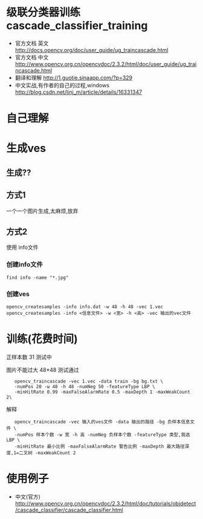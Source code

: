 # 级联分类器训练 cascade_classifier_training

* 官方文档 英文 http://docs.opencv.org/doc/user_guide/ug_traincascade.html
* 官方文档 中文 http://www.opencv.org.cn/opencvdoc/2.3.2/html/doc/user_guide/ug_traincascade.html
* 翻译和理解 http://1.guotie.sinaapp.com/?p=329
* 中文实战,有作者的自己的过程,windows http://blog.csdn.net/linj_m/article/details/16331347

# 自己理解

# 生成ves

## 生成??

## 方式1

一个一个图片生成,太麻烦,放弃

## 方式2

使用 info文件

### 创建info文件

    find info -name "*.jpg" 

### 创建ves

    opencv_createsamples -info info.dat -w 48 -h 48 -vec 1.vec
    opencv_createsamples -info <信息文件> -w <宽> -h <高> -vec 输出的vec文件


# 训练(花费时间)
正样本数 31 测试中

图片不能过大 48*48 测试通过
```
   opencv_traincascade -vec 1.vec -data train -bg bg.txt \
   -numPos 20 -w 48 -h 48 -numNeg 50 -featureType LBP \
   -minHitRate 0.99 -maxFalseAlarmRate 0.5 -maxDepth 1 -maxWeakCount 2\
```
解释
```
   opencv_traincascade -vec 输入的ves文件 -data 输出的路径 -bg 负样本信息文件 \
   -numPos 样本个数 -w 宽 -h 高 -numNeg 负样本个数 -featureType 类型,我选LBP \
   -minHitRate 最小比例 -maxFalseAlarmRate 警告比例 -maxDepth 最大路径深度,1=二叉树 -maxWeakCount 2
```

# 使用例子 

* 中文(官方)  http://www.opencv.org.cn/opencvdoc/2.3.2/html/doc/tutorials/objdetect/cascade_classifier/cascade_classifier.html
